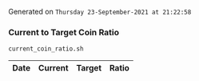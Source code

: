 Generated on `Thursday 23-September-2021 at 21:22:58`

### Current to Target Coin Ratio
`current_coin_ratio.sh`

Date|Current|Target|Ratio
---|---|---|---
